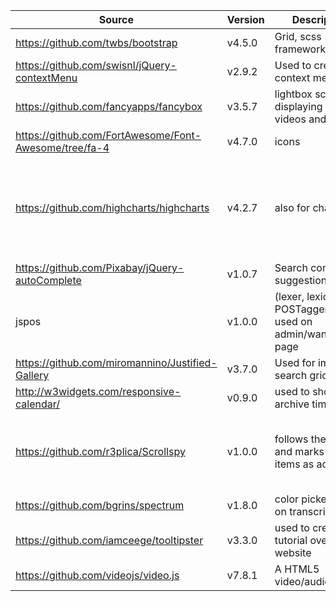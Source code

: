 | Source | Version | Description | Note |
|----------------------------------------------|---------|--------------------------------------------------------------|------------------------------------------------------------------------------------------|
| https://github.com/twbs/bootstrap | v4.5.0 | Grid, scss framework |  |
| https://github.com/swisnl/jQuery-contextMenu | v2.9.2 | Used to create context menu |  |
| https://github.com/fancyapps/fancybox | v3.5.7 | lightbox script for displaying images, videos and more |  |
| https://github.com/FortAwesome/Font-Awesome/tree/fa-4 | v4.7.0 | icons |  |
| https://github.com/highcharts/highcharts | v4.2.7 | also for charts | NEW VERSION AVAILABLE, should be replaced by PrimeFaces ChartJS |
| https://github.com/Pixabay/jQuery-autoComplete | v1.0.7 | Search completion suggestion |  |
| jspos | v1.0.0 | (lexer, lexicon, POSTagger) - used on admin/wanderer.jsf page |  |
| https://github.com/miromannino/Justified-Gallery | v3.7.0 | Used for images search grid |  |
| http://w3widgets.com/responsive-calendar/ | v0.9.0 | used to show archive timeline |  |
| https://github.com/r3plica/Scrollspy | v1.0.0 | follows the scroll and marks nav items as active | The source file is modified according to our needs |
| https://github.com/bgrins/spectrum | v1.8.0 | color picker, used on transcript page |  |
| https://github.com/iamceege/tooltipster | v3.3.0 | used to create tutorial over website | NEW VERSION AVAILABLE |
| https://github.com/videojs/video.js | v7.8.1 | A HTML5 video/audio player |  |
